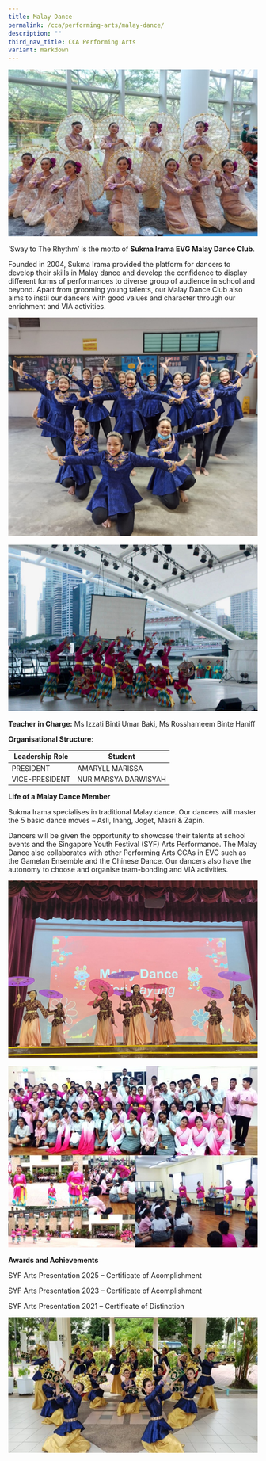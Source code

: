 ```yaml
---
title: Malay Dance
permalink: /cca/performing-arts/malay-dance/
description: ""
third_nav_title: CCA Performing Arts
variant: markdown
---
```

![](/images/md1%20singapore%20youth%20festival%202023%20-%20izzati%20binti%20umar%20baki.jpg)

‘Sway to The Rhythm’ is the motto of **Sukma Irama EVG Malay Dance Club**. 

Founded in 2004, Sukma Irama provided the platform for dancers to develop their skills in Malay dance and develop the confidence to display different forms of performances to diverse group of audience in school and beyond. Apart from grooming young talents, our Malay Dance Club also aims to instil our dancers with good values and character through our enrichment and VIA activities.

![](/images/md3%202022%20evg%20school%20musical%20performance%20-%20izzati%20binti%20umar%20baki.jpg)

![](/images/md5%20external%20performance%20muara%20festival%20-%20izzati%20binti%20umar%20baki.jpg)

**Teacher in Charge:** Ms Izzati Binti Umar Baki, Ms Rosshameem Binte Haniff

**Organisational Structure**:

 | Leadership Role | Student                                  |
|---------------------------------|-------------------------------------------------------|
| PRESIDENT | AMARYLL MARISSA                                           |
| VICE-PRESIDENT | NUR MARSYA DARWISYAH                                          |

**Life of a Malay Dance Member**

Sukma Irama specialises in traditional Malay dance. Our dancers will master the 5 basic dance moves – Asli, Inang, Joget, Masri & Zapin. 

Dancers will be given the opportunity to showcase their talents at school events and the Singapore Youth Festival (SYF) Arts Performance. The Malay Dance also collaborates with other Performing Arts CCAs in EVG such as the Gamelan Ensemble and the Chinese Dance. Our dancers also have the autonomy to choose and organise team-bonding and VIA activities.

![](/images/md6%202023%20cny%20performance%20-%20izzati%20binti%20umar%20baki.jpg)

![](/images/md2%20student%20led%20dance%20workshop%20for%20thai%20students%20from%20tepleela%20school%20-%20izzati%20binti%20umar%20baki.jpg)

**Awards and Achievements**

SYF Arts Presentation 2025 – Certificate of Acomplishment

SYF Arts Presentation 2023 – Certificate of Acomplishment

SYF Arts Presentation 2021 – Certificate of Distinction

![](/images/singapore%20youth%20festival%202021%20-%20izzati%20binti%20umar%20baki.jpg)